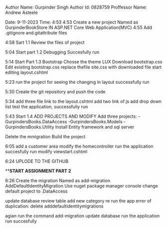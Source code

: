 Author Name: Gurpinder Singh
Author Id: 0828759
Proffessor Name: Andrew Asteele

Date: 9-11-2023  Time: 4:53
4:53
  Create a new project Named as GurpinderBookStore
  IN ASP.NET Core Web Application(MVC)
4:55
  Add .gitignore and.gitattribute files

4:58
  Sart 1.1 Review the files of project
  
5:04
  Start part 1.2 Debugging
  Succesfully run

5:14
  Start Part 1.3 Bootstrap
  Chosse the theme LUX
  Download bootstrap.css
  Edit existing bootstrap.css
  replace thefile site.css with downloaded file
  start editing layout.cshtml

5:23 
  run the project for seeing the changing in layout
  successfully run

5:30
  Create the git repository and push the code 

5:34 
  add three file link to the layout.cshtml
  add two link of js 
  add drop down list
  test the application, successfully run

5:43
  Start 1.4 ADD PROJECTS AND MODIFY
  Add three projects: -GurpindersBooks.DataAccess
                      -GurpindersBooks.Models
                      -GurpindersBooks.Utility
Install Entity framework and sql server

Delete the mmigration
Build the project


6:05
  add a customer area
  modify the homecontroller
  run the application
  succesfully run
  modify viewstart.cshtml

6:24 
  UPLODE TO THE GITHUB

**********START ASSIGNMENT PART 2********

6:26
  Create the migration Named as add-migration AddDefaultIdentityMigration
  Use nuget package manager console
  change default project to .DataAccess

  update database
  review table
  add new category
  re run the app
  error of duplication: delete adddefaultidentitymigrations

  agian run the command add-migration
  update database
  run the application
  run succesfully
  
  
  

  
  
  

  
  
  


  

  
  


  

